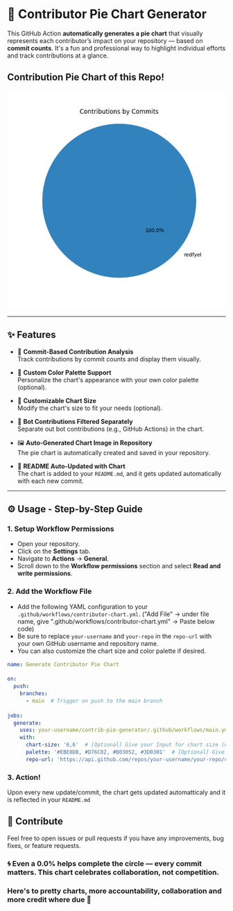 # 🧁 Contributor Pie Chart Generator

This GitHub Action **automatically generates a pie chart** that visually represents each contributor’s impact on your repository — based on **commit counts**. It's a fun and professional way to highlight individual efforts and track contributions at a glance.

## Contribution Pie Chart of this Repo!
![Contributor Pie](contributor-pie.png)

---

## ✨ Features

- 🎯 **Commit-Based Contribution Analysis**  
  Track contributions by commit counts and display them visually.

- 🎨 **Custom Color Palette Support**  
  Personalize the chart's appearance with your own color palette (optional).

- 📏 **Customizable Chart Size**  
  Modify the chart's size to fit your needs (optional).

- 🤖 **Bot Contributions Filtered Separately**  
  Separate out bot contributions (e.g., GitHub Actions) in the chart.

- 🖼️ **Auto-Generated Chart Image in Repository**  
  The pie chart is automatically created and saved in your repository.

- 📝 **README Auto-Updated with Chart**  
  The chart is added to your `README.md`, and it gets updated automatically with each new commit.
---

## ⚙️ Usage - Step-by-Step Guide

### 1. Setup Workflow Permissions
- Open your repository.
- Click on the **Settings** tab.
- Navigate to **Actions** → **General**.
- Scroll down to the **Workflow permissions** section and select **Read and write permissions**.

### 2. Add the Workflow File
- Add the following YAML configuration to your `.github/workflows/contributor-chart.yml`. ("Add File" → under file name, give ".github/workflows/contributor-chart.yml" → Paste below code)
- Be sure to replace `your-username` and `your-repo` in the `repo-url` with your own GitHub username and repository name.
- You can also customize the chart size and color palette if desired.

```yaml
name: Generate Contributor Pie Chart

on:
  push:
    branches:
      - main  # Trigger on push to the main branch

jobs:
  generate:
    uses: your-username/contrib-pie-generator/.github/workflows/main.yml@v1
    with:
      chart-size: '6,6'  # [Optional] Give your Input for chart size (width,height)
      palette: '#EBE8DB, #D76C82, #B03052, #3D0301'  # [Optional] Give your Custom color palette (comma-separated hex values)
      repo-url: 'https://api.github.com/repos/your-username/your-repo/contributors'  # Replace with your repository info
```

### 3. Action!
Upon every new update/commit, the chart gets updated automatticaly and it is reflected in your `README.md`

## 🙌 Contribute
Feel free to open issues or pull requests if you have any improvements, bug fixes, or feature requests.

### 🌀 Even a 0.0% helps complete the circle — every commit matters. This chart celebrates collaboration, not competition. 
### Here's to pretty charts, more accountability, collaboration and more credit where due 🖤
